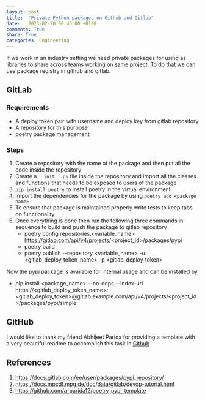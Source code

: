 ```yaml
---
layout: post
title:  "Private Python packages on Github and Gitlab"
date:   2023-02-20 00:45:00 +0100
comments: True
share: True
categories: Engineering
---
```


If we work in an industry setting we need private packages for using as libraries to share across teams working on same project. To do that we can use package registry in github and gitlab. 

## GitLab

### Requirements

* A deploy token pair with username and deploy key from gitlab repository
* A repository for this purpose
* poetry package management

### Steps

1. Create a repository with the name of the package and then put all the code inside the repository
2. Create a ```__init__.py``` file  inside the repository and import all the classes and functions that needs to be exposed to users of the package
3. ```pip install poetry``` to install poetry in the virtual environment
4. Import the dependencies for the package by using ```poetry add <package name>```
5. To ensure that package is maintained properly write tests to keep tabs on functionality
6. Once everything is done then run the following three commands in sequence to build and push the package to gitlab repository
    - poetry config repositories.<variable_name> https://gitlab.com/api/v4/projects/<project_id>/packages/pypi
    - poetry build
    - poetry publish --repository <variable_name> -u <gitlab_deploy_token_name> -p <gitlab_deploy_token>

Now the pypi package is available for internal usage and can be installed by 
 * pip install <package_name> --no-deps --index-url https://<gitlab_deploy_token_name>:<gitlab_deploy_token>@gitlab.example.com/api/v4/projects/<project_id>/packages/pypi/simple

## GitHub 
I would like to thank my friend Abhijeet Parida for providing a template with a very beautiful readme to accomplish this task in [Github](https://github.com/a-parida12/poetry_pypi_template)

## References

1. https://docs.gitlab.com/ee/user/packages/pypi_repository/
2. https://docs.mpcdf.mpg.de/doc/data/gitlab/devop-tutorial.html
3. https://github.com/a-parida12/poetry_pypi_template